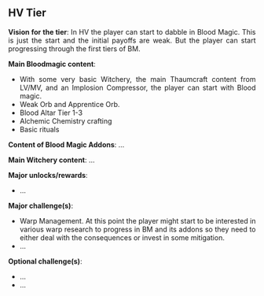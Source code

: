 ## HV Tier
<div align="justify">

**Vision for the tier**:
In HV the player can start to dabble in Blood Magic. This is just the start and the initial payoffs are weak. But the player can start progressing through the first tiers of BM.

**Main Bloodmagic content**:
- With some very basic Witchery, the main Thaumcraft content from LV/MV, and an Implosion Compressor, the player can start with Blood magic.
- Weak Orb and Apprentice Orb.
- Blood Altar Tier 1-3
- Alchemic Chemistry crafting
- Basic rituals

**Content of Blood Magic Addons**: ...

**Main Witchery content**: ...

**Major unlocks/rewards**:
- ...

**Major challenge(s)**:
- Warp Management. At this point the player might start to be interested in various warp research to progress in BM and its addons so they need to either deal with the consequences or invest in some mitigation.
- ...

**Optional challenge(s)**:
- ...
- ...

</div>
